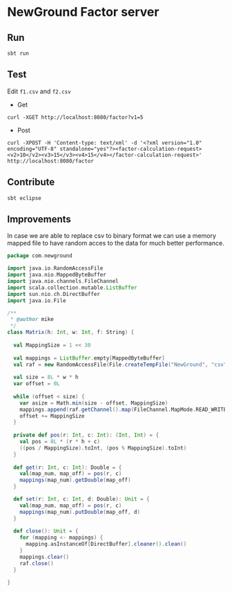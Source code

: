 # NewGround Factor server

## Run
`sbt run`

## Test 
Edit `f1.csv` and `f2.csv`

- Get 
```
curl -XGET http://localhost:8080/factor?v1=5
```
- Post
```
curl -XPOST -H 'Content-type: text/xml' -d '<?xml version="1.0" encoding="UTF-8" standalone="yes"?><factor-calculation-request><v2>10</v2><v3>15</v3><v4>15</v4></factor-calculation-request>'  http://localhost:8080/factor
```

## Contribute
`sbt eclipse` 

## Improvements 
In case we are able to replace csv to binary format we can use a memory mapped file to have random acces to the data for much better performance.
``` Scala
package com.newground

import java.io.RandomAccessFile
import java.nio.MappedByteBuffer
import java.nio.channels.FileChannel
import scala.collection.mutable.ListBuffer
import sun.nio.ch.DirectBuffer
import java.io.File

/**
 * @author mike
 */
class Matrix(h: Int, w: Int, f: String) {
  
  val MappingSize = 1 << 30
  
  val mappings = ListBuffer.empty[MappedByteBuffer]
  val raf = new RandomAccessFile(File.createTempFile("NewGround", "csv"), "rw")  
  
  val size = 8L * w * h
  var offset = 0L
 
  while (offset < size) {
    var asize = Math.min(size - offset, MappingSize)
    mappings.append(raf.getChannel().map(FileChannel.MapMode.READ_WRITE, offset, asize))
    offset += MappingSize
  }
  
  private def pos(r: Int, c: Int): (Int, Int) = {
    val pos = 8L * (r * h + c) 
    ((pos / MappingSize).toInt, (pos % MappingSize).toInt)
  }
  
  def get(r: Int, c: Int): Double = {
    val(map_num, map_off) = pos(r, c)    
    mappings(map_num).getDouble(map_off)
  }

  def set(r: Int, c: Int, d: Double): Unit = {
    val(map_num, map_off) = pos(r, c)    
    mappings(map_num).putDouble(map_off, d)
  }
  
  def close(): Unit = {
    for (mapping <- mappings) {
      mapping.asInstanceOf[DirectBuffer].cleaner().clean()
    }
    mappings.clear()
    raf.close()
  }
  
} 
```

